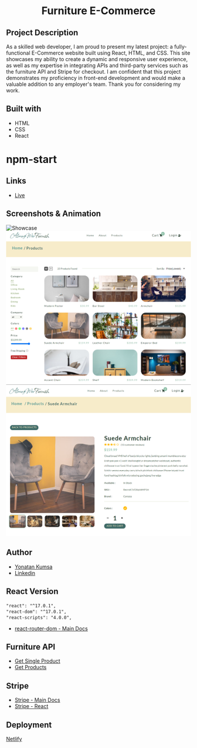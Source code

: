 <h1 align="center">Furniture E-Commerce</h1>

## Project Description

As a skilled web developer, I am proud to present my latest project: a fully-functional E-Commerce website built using React, HTML, and CSS. This site showcases my ability to create a dynamic and responsive user experience, as well as my expertise in integrating APIs and third-party services such as the furniture API and Stripe for checkout. I am confident that this project demonstrates my proficiency in front-end development and would make a valuable addition to any employer's team. Thank you for considering my work.
## Built with

- HTML
- CSS
- React

# npm-start


## Links
- [Live](https://almogwer-furniture-ecommerce.netlify.app/ "Live View")


## Screenshots & Animation

![](img/Animation.gif "Showcase")
![](img/Capture.PNG "Products Page")
![](img/Capture2.PNG "Single Product Page")

## Author

- [Yonatan Kumsa](https://github.com/almogwer)
- [Linkedin](https://www.linkedin.com/in/yonatan-kumsa/)

## React Version

```
"react": "^17.0.1",
"react-dom": "^17.0.1",
"react-scripts": "4.0.0",
```

- [react-router-dom - Main Docs](https://reactrouter.com/web/guides/quick-start)

## Furniture API

- [Get Single Product](https://course-api.com/react-store-single-product?id=)
- [Get Products](https://course-api.com/react-store-products)

## Stripe

- [Stripe - Main Docs](https://stripe.com/docs/payments?payments=popular)
- [Stripe - React ](https://stripe.com/docs/stripe-js/react)

## Deployment

[Netlify](https://www.netlify.com/)



